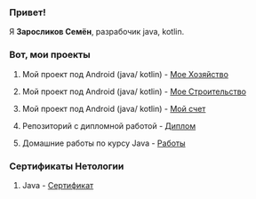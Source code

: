 ### Привет!

Я **Заросликов Семён**, разрабочик java, kotlin.

### Вот, мои проекты

1. Мой проект под Android (java/ kotlin) - [Мое Хозяйство](https://github.com/CEMKAAS/my_ferma_n)

2. Мой проект под Android (java/ kotlin) - [Мое Строительство](https://github.com/CEMKAAS/myConstructorKotlin)

3. Мой проект под Android (java/ kotlin) - [Мой счет](https://github.com/CEMKAAS/MyCount)
 
4. Репозиторий с дипломной работой - [Диплом](https://github.com/CEMKAAS/pcs-final-diplom)

5. Домашние работы по курсу Java - [Работы](https://github.com/CEMKAAS/CEMKAAS/blob/main/HomeWork.md)

### Сертификаты Нетологии 

1. Java - [Сертификат](https://github.com/CEMKAAS/CEMKAAS/blob/main/certificate.pdf)

